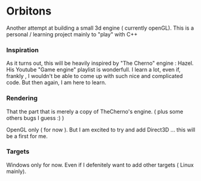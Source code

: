 # Orbitons

Another attempt at building a small 3d engine ( currently openGL).
This is a personal / learning project mainly to "play" with C++

### Inspiration

As it turns out, this will be heavily inspired by "The Cherno" engine : Hazel.
His Youtube "Game engine" playlist is wonderfull. I learn a lot, even if, frankly , I wouldn't be able to come up with such nice and complicated code. But then again, I am here to learn.

### Rendering

That the part that is merely a copy of TheCherno's engine. ( plus some others bugs I guess :) )

OpenGL only ( for now ). But I am excited to try and add Direct3D ... this will be a first for me.

### Targets

Windows only for now. Even if I defenitely want to add other targets ( Linux mainly).
